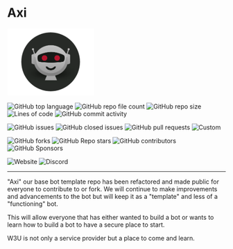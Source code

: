 # Axi

<img src="https://raw.githubusercontent.com/cryptogap/Axi/main/logo/bot_logo.png" alt="drawing" style="width:200px;"/>

![GitHub top language](https://img.shields.io/github/languages/top/cryptogap/axi) ![GitHub repo file count](https://img.shields.io/github/directory-file-count/cryptogap/axi) ![GitHub repo size](https://img.shields.io/github/repo-size/cryptogap/axi) ![Lines of code](https://img.shields.io/tokei/lines/github/cryptogap/axi?label=lines%20of%20code) ![GitHub commit activity](https://img.shields.io/github/commit-activity/w/cryptogap/axi)

![GitHub issues](https://img.shields.io/github/issues/cryptogap/axi) ![GitHub closed issues](https://img.shields.io/github/issues-closed/cryptogap/axi) ![GitHub pull requests](https://img.shields.io/github/issues-pr/cryptogap/axi) ![Custom](https://img.shields.io/badge/License-Unlicense-brightgreen)

![GitHub forks](https://img.shields.io/github/forks/cryptogap/axi) ![GitHub Repo stars](https://img.shields.io/github/stars/cryptogap/axi) ![GitHub contributors](https://img.shields.io/github/contributors/cryptogap/axi?color=blue) ![GitHub Sponsors](https://img.shields.io/github/sponsors/cryptogap)

![Website](https://img.shields.io/website?label=services&url=https%3A%2F%2Fw3u.io) ![Discord](https://img.shields.io/discord/1043947296771035257)

---

"Axi" our base bot template repo has been refactored and made public for everyone to contribute to or fork. We will continue to make improvements and advancements to the bot but will keep it as a "template" and less of a "functioning" bot.

This will allow everyone that has either wanted to build a bot or wants to learn how to build a bot to have a secure place to start.

W3U is not only a service provider but a place to come and learn.

